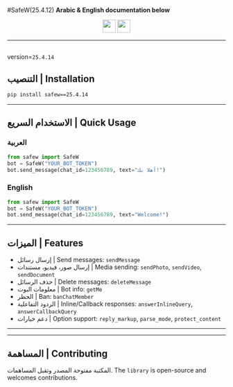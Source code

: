 #SafeW(25.4.12)
**Arabic & English documentation below**

<p align="center">
  <img src="https://static.pepy.tech/badge/ftpsocket" height="30" />
  <img src="https://static.pepy.tech/badge/ftpsocket/month" height="30" />
</p>

---
##
version=`25.4.14`
## التنصيب | Installation

```bash
pip install safew==25.4.14
```

---

## الاستخدام السريع | Quick Usage

### العربية
```python
from safew import SafeW
bot = SafeW("YOUR_BOT_TOKEN")
bot.send_message(chat_id=123456789, text="أهلا بك!")
```

### English
```python
from safew import SafeW
bot = SafeW("YOUR_BOT_TOKEN")
bot.send_message(chat_id=123456789, text="Welcome!")
```

---

## الميزات | Features

- إرسال رسائل | Send messages: `sendMessage`
- إرسال صور، فيديو، مستندات | Media sending: `sendPhoto`, `sendVideo`, `sendDocument`
- حذف الرسائل | Delete messages: `deleteMessage`
- معلومات البوت | Bot info: `getMe`
- الحظر | Ban: `banChatMember`
- الردود التفاعلية | Inline/Callback responses: `answerInlineQuery`, `answerCallbackQuery`
- دعم خيارات | Option support: `reply_markup`, `parse_mode`, `protect_content`

---
---

## المساهمة | Contributing

المكتبة مفتوحة المصدر وتقبل المساهمات.
The `library` is open-source and welcomes contributions.
